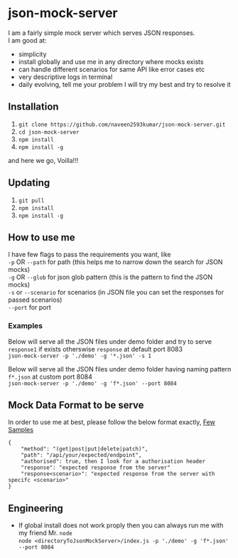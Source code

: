 # json-mock-server

I am a fairly simple mock server which serves JSON responses.\
I am good at:

- simplicity
- install globally and use me in any directory where mocks exists
- can handle different scenarios for same API like error cases etc
- very descriptive logs in terminal
- daily evolving, tell me your problem I will try my best and try to resolve it

## Installation

1. `git clone https://github.com/naveen2593kumar/json-mock-server.git`
2. `cd json-mock-server`
3. `npm install`
4. `npm install -g`

and here we go, Voilla!!!

## Updating

1. `git pull`
2. `npm install`
3. `npm install -g`

## How to use me

I have few flags to pass the requirements you want, like\
`-p` OR `--path` for path (this helps me to narrow down the search for JSON mocks)\
`-g` OR `--glob` for json glob pattern (this is the pattern to find the JSON mocks)\
`-s` or `--scenario` for scenarios (in JSON file you can set the responses for passed scenarios)\
`--port` for port

### Examples

Below will serve all the JSON files under demo folder and try to serve `response1` if exists otherswise `response` at default port 8083\
`json-mock-server -p './demo' -g '*.json' -s 1`

Below will serve all the JSON files under demo folder having naming pattern `f*.json` at custom port 8084\
`json-mock-server -p './demo' -g 'f*.json' --port 8084`

## Mock Data Format to be serve

In order to use me at best, please follow the below format exactly, [Few Samples](./demo)

```
{
    "method": "(get|post|put|delete|patch)",
    "path": "/api/your/expected/endpoint",
    "authorised": true, then I look for a authorisation header
    "response": "expected response from the server"
    "response<scenario>": "expected response from the server with specifc <scenario>"
}
```


## Engineering
* If global install does not work proply then you can always run me with my friend Mr. `node`\
    `node <directoryToJsonMockServer>/index.js -p './demo' -g 'f*.json' --port 8084`